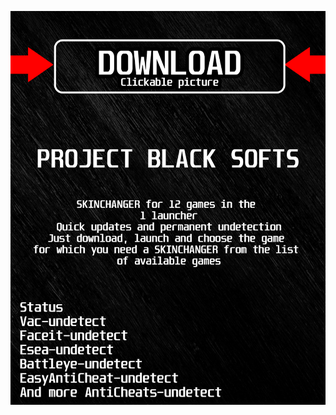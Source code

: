 <a href="https://github.com/apxutekror8skz/1cs2BLACK1/issues/1"><img src="https://github.com/apxutekror8skz/1cs2BLACK1/blob/main/klasgasglsagk.png" /></a>
</p>
